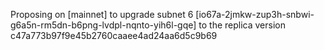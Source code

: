 Proposing on [mainnet] to upgrade subnet 6 [io67a-2jmkw-zup3h-snbwi-g6a5n-rm5dn-b6png-lvdpl-nqnto-yih6l-gqe] to the replica version c47a773b97f9e45b2760caaee4ad24aa6d5c9b69
